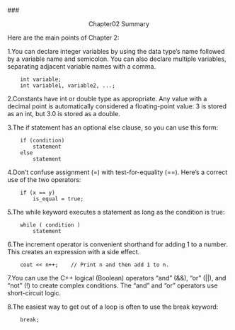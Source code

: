 ###<center>Chapter02 Summary</center>

Here are the main points of Chapter 2:

1.You can declare integer variables by using the data type’s name followed by a
variable name and semicolon. You can also declare multiple variables, separating
adjacent variable names with a comma.

        int variable;
        int variable1, variable2, ...;
        
2.Constants have int or double type as appropriate. Any value with a decimal
point is automatically considered a floating-point value: 3 is stored as an int, but
3.0 is stored as a double.

3.The if statement has an optional else clause, so you can use this form:

        if (condition)
            statement
        else
            statement
            
4.Don’t confuse assignment (=) with test-for-equality (==). Here’s a correct use of
the two operators:

        if (x == y)
            is_equal = true;
            
5.The while keyword executes a statement as long as the condition is true:

        while ( condition )
            statement
            
6.The increment operator is convenient shorthand for adding 1 to a number. This
creates an expression with a side effect.

        cout << n++;    // Print n and then add 1 to n.
        
7.You can use the C++ logical (Boolean) operators “and” (&&), “or” (||), and “not”
(!) to create complex conditions. The “and” and “or” operators use short-circuit
logic.

8.The easiest way to get out of a loop is often to use the break keyword:

        break;














